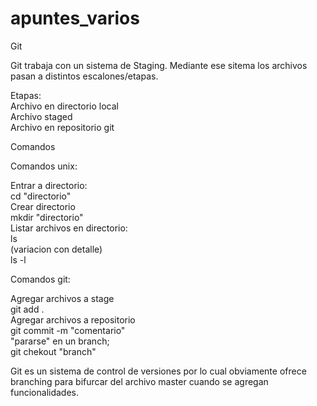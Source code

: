 # apuntes_varios

Git

Git trabaja con un sistema de Staging.
Mediante ese sitema los archivos pasan a distintos escalones/etapas.

Etapas:<br>
Archivo en directorio local<br>
Archivo staged<br>
Archivo en repositorio git<br>

Comandos

Comandos unix:

Entrar a directorio:<br>
cd "directorio"<br>
Crear directorio<br>
mkdir "directorio"<br>
Listar archivos en directorio:<br>
ls<br>
(variacion con detalle)<br>
ls -l<br>

Comandos git:

Agregar archivos a stage<br>
git add .<br>
Agregar archivos a repositorio<br>
git commit -m "comentario"<br>
"pararse" en un branch;<br>
git chekout "branch"<br>

Git es un sistema de control de versiones por lo cual obviamente ofrece branching para bifurcar del archivo master cuando se agregan funcionalidades.
